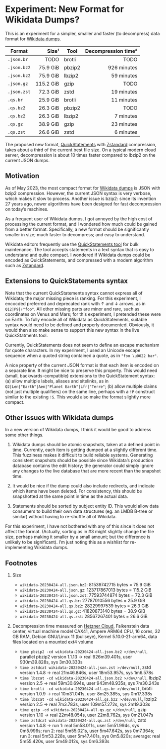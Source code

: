 # Experiment: New Format for Wikidata Dumps?

This is an experiment for a simpler, smaller and faster (to decompress)
data format for [Wikidata dumps](https://www.wikidata.org/wiki/Wikidata:Database_download).

| Format      |     Size¹ | Tool   | Decompression time² |
| ----------- | --------: | ------ | ------------------: |
| `.json.br`  |      TODO | brotli |                TODO |
| `.json.bz2` |  75.9 GiB | pbzip2 |         926 minutes |
| `.json.bz2` |  75.9 GiB | lbzip2 |          59 minutes |
| `.json.gz`  | 115.2 GiB | gzip   |                TODO |
| `.json.zst` |  72.3 GiB | zstd   |          19 minutes |
| `.qs.br`    |  25.9 GiB | brotli |          11 minutes |
| `.qs.bz2`   |  26.3 GiB | pbzip2 |                TODO |
| `.qs.bz2`   |  26.3 GiB | lbzip2 |           7 minutes |
| `.qs.gz`    |  38.9 GiB | gzip   |          23 minutes |
| `.qs.zst`   |  26.6 GiB | zstd   |           6 minutes |


The proposed new format,
[QuickStatements](https://www.wikidata.org/wiki/Help:QuickStatements)
with [Zstandard](https://en.wikipedia.org/wiki/Zstd) compression,
takes about a third of the current best file size. On a typical modern
cloud server, decompression is about 10 times faster compared to lbzip2
on the current JSON dumps.


## Motivation

As of May 2023, the most compact format for [Wikidata
dumps](https://dumps.wikimedia.org/wikidatawiki/entities/20230424/) is
JSON with bzip2 compression.  However, the current JSON syntax is very
verbose, which makes it slow to process. Another issue is bzip2: since
its invention 27 years ago, newer algorithms have been designed for
fast decompression on today’s machines.

As a frequent user of Wikidata dumps, I got annoyed by the high cost of
processing the current format, and I wondered how much could be gained
from a better format. Specifically, a new format should be significantly
smaller in size; much faster to decompress; and easy to understand.

Wikidata editors frequently use the [QuickStatements
tool](https://www.wikidata.org/wiki/Help:QuickStatements) for bulk
maintenance. The tool accepts statements in a text syntax that is easy
to understand and quite compact. I wondered if Wikidata dumps could be
encoded as QuickStatements, and compressed with a modern algorithm
such as [Zstandard](https://en.wikipedia.org/wiki/Zstd).


## Extensions to QuickStatements syntax

Note that the current QuickStatements syntax cannot express all of
Wikidata; the major missing piece is ranking. For this experiment, I
encocded preferred and deprecated rank with ↑ and ↓ arrows, as in
`Q12|P9|↑"foo"`. All other missing parts are minor and rare, such as
coordinates on Venus and Mars; for this experiment, I pretended these
were on Earth. To fully encode all of Wikidata as QuickStatements,
suitable syntax would need to be defined and properly documented.
Obviously, it would then also make sense to support this new syntax
in the live QuickStatments tool.

Currently, QuickStatements does not seem to define an escape mechanism
for quote characters. In my experiment, I used an Unicode escape sequence
when a quoted string contained a quote, as in `"foo \u0022 bar"`.

A nice property of the current JSON format is that each item is encoded
on a separate line. It might be nice to preserve this property. This would
need (small, backwards-compatible) extensions to the QuickStatement syntax:
(a) allow multiple labels, aliases
and sitelinks, as in `Q2|Len|"Earth"|Aen|"Planet Earth"|Lfr|"Terre"`;
(b) allow multiple claims (not just multiple qualifiers) on the same
line, perhaps with a `!P` construct similar to the existing `!S`.
This would also make the format slightly more compact.

## Other issues with Wikidata dumps

In a new version of Wikidata dumps, I think it would be good to
address some other things.

1. Wikidata dumps should be atomic snapshots, taken at a defined point
in time. Currently, each item is getting dumped at a slightly different
time. This fuzziness makes it difficult to build reliable systems.
Generating consistent snapshots should be possible since Wikidata’s
production database contains the edit history; the generator could simply
ignore any changes to the live database that are more recent than
the snapshot time.

2. It would be nice if the dump could also include redirects, and indicate
which items have been deleted. For consistency, this should be snapshotted
at the same point in time as the actual data.

3. Statements should be sorted by subject entity ID. This would
allow data consumers to build their own data structures (eg. an LMDB
B-tree or similar) without having to re-shuffle all of Wikidata.

For this experiment, I have not bothered with any of this since it does
not affect the format. (Actually, sorting as in #3 might slightly
change the file size, perhaps making it smaller by a small amount;
but the difference is unlikely to be significant). I’m just noting this
as a wishlist for re-implementing Wikidata dumps.


## Footnotes

1. Size
    * `wikidata-20230424-all.json.bz2`:  81539742715 bytes =  75.9 GiB
    * `wikidata-20230424-all.json.gz`:  123717867013 bytes = 115.2 GiB
    * `wikidata-20230424-all.json.zst`:  77593744874 bytes =  72.3 GiB
    * `wikidata-20230424-all.qs.br`:     27787010556 bytes =  25.9 GiB
    * `wikidata-20230424-all.qs.bz2`:    28229997539 bytes =  26.3 GiB
    * `wikidata-20230424-all.qs.gz`:     41820873140 bytes =  38.9 GiB
    * `wikidata-20230424-all.qs.zst`:    28567267401 bytes =  26.6 GiB

2. Decompression time measured on [Hetzner Cloud](https://www.hetzner.com/cloud), Falkenstein data center, virtual machine model CAX41, Ampere ARM64 CPU, 16 cores, 32 GB RAM, Debian GNU/Linux 11 (bullseye), Kernel 5.10.0-21-arm64, data files located on a mounted ext4 volume
    * `time pbzip2 -cd wikidata-20230424-all.json.bz2 >/dev/null`, parallel pbzip2 version 1.1.13 → real 926m39.401s, user 930m39.828s, sys 3m30.333s
    * `time zstdcat wikidata-20230424-all.json.zst >/dev/null`, zstd version 1.4.8 → real 21m46.846s, user 18m53.957s, sys 1m6.578s
	* `time lbzcat -cd wikidata-20230424-all.json.bz2 >/dev/null`, lbzip2 version 2.5 → real 59m30.694s, user 943m48.935s, sys 7m30.243s
    * `time brotli -cd wikidata-20230424-all.qs.br >/dev/null`, brotli version 1.0.9 → real 10m31.041s, user 8m25.385s, sys 0m17.338s
    * `time lbzcat -cd wikidata-20230424-all.qs.bz2 >/dev/null`, lbzip2 version 2.5 → real 7m3.783s, user 109m57.272s, sys 2m19.303s
	* `time gzip -cd wikidata-20230424-all.qs.gz >/dev/null`, gzip version 1.10 → real 22m48.054s, user 22m8.762s, sys 0m21.047s
    * `time zstdcat wikidata-20230424-all.qs.zst >/dev/null`, zstd version 1.4.8 → run 1: real 5m58.011s, user 5m51.994s, sys 0m5.996s;
	run 2: real 5m55.021s, user 5m47.642s, sys 0m7.364s;
	run 3: real 5m53.228s, user 5m47.401s, sys 0m5.820s;
	average: real 5m55.420s, user 5m49.012s, sys 0m6.393s
